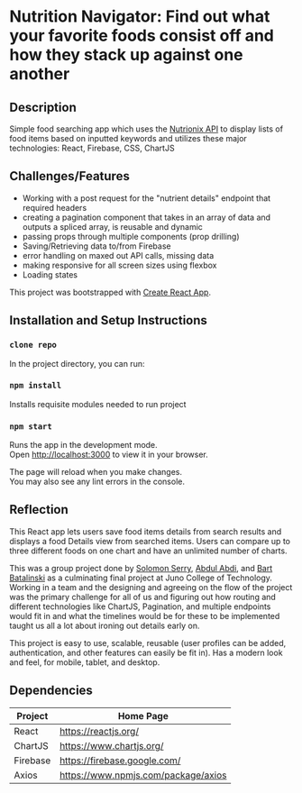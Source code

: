 # Nutrition Navigator: Find out what your favorite foods consist off and how they stack up against one another

## Description

Simple food searching app which uses the [Nutrionix API](https://www.nutritionix.com/) to display lists of food items based on inputted keywords and utilizes these major technologies: React, Firebase, CSS, ChartJS

## Challenges/Features

- Working with a post request for the "nutrient details" endpoint that required headers
- creating a pagination component that takes in an array of data and outputs a spliced array, is reusable and dynamic
- passing props through multiple components (prop drilling)
- Saving/Retrieving data to/from Firebase
- error handling on maxed out API calls, missing data
- making responsive for all screen sizes using flexbox
- Loading states 


This project was bootstrapped with [Create React App](https://github.com/facebook/create-react-app).

## Installation and Setup Instructions

### `clone repo`

In the project directory, you can run:

### `npm install`

Installs requisite modules needed to run project

### `npm start`

Runs the app in the development mode.\
Open [http://localhost:3000](http://localhost:3000) to view it in your browser.

The page will reload when you make changes.\
You may also see any lint errors in the console.

## Reflection

This React app lets users save food items details from search results and displays a food Details view from searched items. Users can compare up to three different foods on one chart and have an unlimited number of charts.

This was a group project done by [Solomon Serry](https://github.com/SolomonSerry), [Abdul Abdi](https://github.com/Abdul1Abdi), and [Bart Batalinski](https://github.com/bbatal) as a culminating final project at Juno College of Technology. Working in a team and the designing and agreeing on the flow of the project was the primary challenge for all of us and figuring out how routing and different technologies like ChartJS, Pagination, and multiple endpoints would fit in and what the timelines would be for these to be implemented taught us all a lot about ironing out details early on. 

This project is easy to use, scalable, reusable (user profiles can be added, authentication, and other features can easily be fit in). Has a modern look and feel, for mobile, tablet, and desktop. 

## Dependencies

| Project      | Home Page                                    |
|--------------|----------------------------------------------|
| React        | <https://reactjs.org/>                       |
| ChartJS      | <https://www.chartjs.org/>                   |
| Firebase     | <https://firebase.google.com/>               |
| Axios        | <https://www.npmjs.com/package/axios>        |